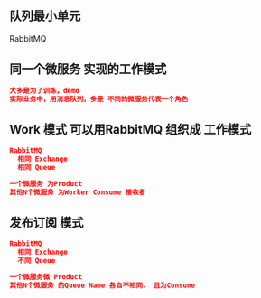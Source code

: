 
## 队列最小单元
RabbitMQ

## 同一个微服务 实现的工作模式
```json
大多是为了训练，demo
实际业务中，用消息队列，多是 不同的微服务代表一个角色
```

## Work 模式 可以用RabbitMQ 组织成 工作模式
```json
RabbitMQ
  相同 Exchange
  相同 Queue

一个微服务 为Product
其他N个微服务 为Worker Consume 接收者
```

## 发布订阅 模式
```json
RabbitMQ
  相同 Exchange
  不同 Queue

一个微服务微 Product
其他N个微服务 的Queue Name 各自不相同， 且为Consume
```



